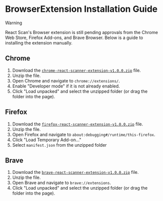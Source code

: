 # BrowserExtension Installation Guide

> [!WARNING]
> React Scan's Browser extension is still pending approvals from the Chrome Web Store, Firefox Add-ons, and Brave Browser. Below is a guide to installing the extension manually.

## Chrome

1. Download the [`chrome-react-scanner-extension-v1.0.0.zip`](https://github.com/aidenybai/react-scan/blob/main/packages/extension/build/chrome-react-scanner-extension-v1.0.0.zip?raw=true) file.
2. Unzip the file.
3. Open Chrome and navigate to `chrome://extensions/`.
4. Enable "Developer mode" if it is not already enabled.
5. Click "Load unpacked" and select the unzipped folder (or drag the folder into the page).

## Firefox

1. Download the [`firefox-react-scanner-extension-v1.0.0.zip`](https://github.com/aidenybai/react-scan/blob/main/packages/extension/build/firefox-react-scanner-extension-v1.0.0.zip?raw=true) file.
2. Unzip the file.
3. Open Firefox and navigate to `about:debugging#/runtime/this-firefox`.
4. Click "Load Temporary Add-on..."
5. Select `manifest.json` from the unzipped folder

## Brave

1. Download the [`brave-react-scanner-extension-v1.0.0.zip`](https://github.com/aidenybai/react-scan/blob/main/packages/extension/build/brave-react-scanner-extension-v1.0.0.zip?raw=true) file.
2. Unzip the file.
3. Open Brave and navigate to `brave://extensions`.
4. Click "Load unpacked" and select the unzipped folder (or drag the folder into the page).
